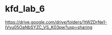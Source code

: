 # kfd_lab_6




https://drive.google.com/drive/folders/1tWZDrNe1-lVyu05OaNbSYZC_VS_K03pw?usp=sharing

